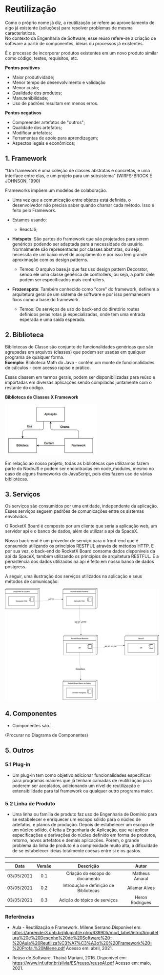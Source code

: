 # Reutilização

Como o próprio nome já diz, a reutilização se refere ao aproveitamento de algo já existente (soluções) para resolver problemas de mesma características.  
No contexto da Engenharia de Software, esse reúso refere-se a criação de software a partir de componentes, ideias ou processos já existentes.

É o processo de incorporar produtos existentes em um novo produto similar como código, testes, requisitos, etc.

**Pontos positivos**

- Maior produtividade;
- Menor tempo de desenvolvimento e validação
- Menor custo;
- Qualidade dos produtos;
- Manutenibilidade;
- Uso de padrões resultam em menos erros.

**Pontos negativos**

- Compreender artefatos de "outros";
- Qualidade dos artefatos;
- Modificar artefatos;
- Ferramentas de apoio para aprendizagem;
- Aspectos legais e econômicos;

## 1. Framework

“Um framework é uma coleção de classes abstratas e concretas, e uma interface entre elas, e um projeto para um subsistema” (WIRFS-BROCK E JOHNSON, 1990)

Frameworks impõem um modelos de colaboração.

- Uma vez que a comunicação entre objetos está definida, o desenvolvedor não precisa saber quando chamar cada método. Isso é feito pelo Framework.

- Estamos usando:

  - ReactJS;

- **Hotspots**: São partes do framework que são projetados para serem genéricos podendo ser adaptada para a necessidade do usuário. Normalmente são representadas por classes abstratas, ou seja, necessita de um baixo nível de acoplamento e por isso tem grande aproximação com os design patterns.

  - Temos: O arquivo base.js que faz uso design pattern Decorator, sendo ele uma classe genérica de controllers, ou seja, a partir dele podem ser especificados mais controllers.

- **Frozenspots**: Também conhecido como "core" do framework, definem a arquitetura geral de um sistema de software e por isso permanecem fixos como a base do framework.
  - Temos: Os serviços de uso do back-end do diretório routes definidos pelas rotas já especializadas, onde tem uma entrada esperada e uma saída esperada.

## 2. Biblioteca

Bibliotecas de Classe são conjunto de funcionalidades genéricas que são agrupadas em arquivos (classes) que podem ser usadas em qualquer programa de qualquer forma.  
**Exemplo:** Biblioteca Math do Java - contém um monte de funcionalidades de cálculos - com acesso rapiso e prático.

Essas classem em termos gerais, podem ser disponibilizadas para reúso e importadas em diversas aplicações sendo compiladas juntamente com o restante do código.

**Biblioteca de Classes X Framework**

![biblioteca x framework](../../assets/img/reuse/bclassesxframework.png)

Em relação ao nosso projeto, todas as bibliotecas que utilizamos fazem parte do NodeJS e podem ser encontradas em node_modules, mesmo no caso de alguns frameworks do JavaScript, pois eles fazem uso de várias bibliotécas.

## 3. Serviços

Os serviços são consumidos por uma entidade, independente da aplicação. Esses serviços seguem padrões de comunicações entre os sistemas envolvidos.

O RocketX Board é composto por um cliente que seria a aplicação web, um servidor api e o banco de dados, além de utilizar a api da SpaceX.

Nosso back-end é um provedor de serviço para o front-end que é consumido utilizando os princípios RESTFUL através de métodos HTTP. E por sua vez, o back-end do RocketX Board consome dados disponiveis da api da SpaceX, também utilizando os princípios de arquitetura RESTFUL. E a persistência dos dados utilizados na api é feito em nosso banco de dados postgress.

A seguir, uma ilustração dos serviços utilizados na aplicação e seus métodos de comunicação:

![Serviços](../../assets/img/reuse/implementação.png)

## 4. Componentes

- Componentes são...

(Procurar no Diagrama de Componentes)

## 5. Outros

### 5.1 Plug-in

- Um plug-in tem como objetivo adicionar funcionalidades específicas para programas maiores que já tenham camadas de reutilização para poderem ser acoplados, adicionando um nível de reutilização e extensibilidade para tal framework ou qualquer outro programa maior.

### 5.2 Linha de Produto

- Uma linha ou família de produto faz uso de Engenharia de Domínio para se estabelecer e enriquecer um escopo sólido para o núcleo de artefatos, e planos de produção. Depois de estabelecer um escopo de um núcleo sólido, é feita a Engenharia de Aplicação, que vai aplicar especificações e derivações do núcleo definido em forma de produtos, retorno, novos artefatos e demais aplicações. Porém, o grande problema da linha de produto é a complexidade muito alta, a dificuldade de se estabelecer ideias totalmente coesas entre si e os gastos.

---

|    Data    | Versão |               Descrição               |      Autor      |
| :--------: | :----: | :-----------------------------------: | :-------------: |
| 03/05/2021 |  0.1   |    Criação do escopo do documento     | Matheus Amaral  |
| 03/05/2021 |  0.2   | Introdução e definição de Bibliotecas |  Ailamar Alves  |
| 03/05/2021 |  0.3   |     Adição do tópico de serviços      | Heron Rodrigues |

### Referências

- Aula - Reutilização e Framework. Milene Serrano.Disponível em: <https://aprender3.unb.br/pluginfile.php/639905/mod_label/intro/Arquitetura%20e%20Desenho%20de%20Software%20-%20Aula%20Reutiliza%C3%A7%C3%A3o%20%20Framework%20-%20Profa.%20Milene.pdf> Acesso em: abril, 2021.

- Reúso de Software. Thainá Mariani, 2016. Disponível em: <https://www.inf.ufpr.br/silvia/ES/reuso/reusoAl.pdf> Acesso em: maio, 2021.
